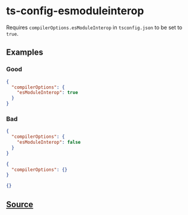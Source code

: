 # ts-config-esmoduleinterop

Requires `compilerOptions.esModuleInterop` in `tsconfig.json` to be set to `true`.

## Examples

### Good

```json
{
  "compilerOptions": {
    "esModuleInterop": true
  }
}
```

### Bad

```json
{
  "compilerOptions": {
    "esModuleInterop": false
  }
}
```

```json
{
  "compilerOptions": {}
}
```

```json
{}
```

## [Source](https://azuresdkspecs.z5.web.core.windows.net/TypeScriptSpec.html#ts-config-esmoduleinterop)

